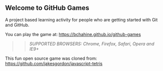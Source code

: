 ## Welcome to GitHub Games

A project based learning activity for people who are getting started with Git and GitHub.

You can play the game at: https://bchahine.github.io/github-games

>> _*SUPPORTED BROWSERS*: Chrome, Firefox, Safari, Opera and IE9+_

This fun open source game was cloned from: https://github.com/jakesgordon/javascript-tetris
